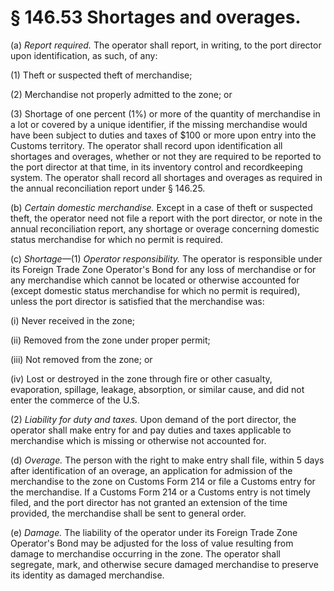 # § 146.53   Shortages and overages.

(a) *Report required.* The operator shall report, in writing, to the port director upon identification, as such, of any:


(1) Theft or suspected theft of merchandise;


(2) Merchandise not properly admitted to the zone; or


(3) Shortage of one percent (1%) or more of the quantity of merchandise in a lot or covered by a unique identifier, if the missing merchandise would have been subject to duties and taxes of $100 or more upon entry into the Customs territory. The operator shall record upon identification all shortages and overages, whether or not they are required to be reported to the port director at that time, in its inventory control and recordkeeping system. The operator shall record all shortages and overages as required in the annual reconciliation report under § 146.25.


(b) *Certain domestic merchandise.* Except in a case of theft or suspected theft, the operator need not file a report with the port director, or note in the annual reconciliation report, any shortage or overage concerning domestic status merchandise for which no permit is required.


(c) *Shortage*—(1) *Operator responsibility.* The operator is responsible under its Foreign Trade Zone Operator's Bond for any loss of merchandise or for any merchandise which cannot be located or otherwise accounted for (except domestic status merchandise for which no permit is required), unless the port director is satisfied that the merchandise was:


(i) Never received in the zone;


(ii) Removed from the zone under proper permit;


(iii) Not removed from the zone; or


(iv) Lost or destroyed in the zone through fire or other casualty, evaporation, spillage, leakage, absorption, or similar cause, and did not enter the commerce of the U.S.


(2) *Liability for duty and taxes.* Upon demand of the port director, the operator shall make entry for and pay duties and taxes applicable to merchandise which is missing or otherwise not accounted for.


(d) *Overage.* The person with the right to make entry shall file, within 5 days after identification of an overage, an application for admission of the merchandise to the zone on Customs Form 214 or file a Customs entry for the merchandise. If a Customs Form 214 or a Customs entry is not timely filed, and the port director has not granted an extension of the time provided, the merchandise shall be sent to general order.


(e) *Damage.* The liability of the operator under its Foreign Trade Zone Operator's Bond may be adjusted for the loss of value resulting from damage to merchandise occurring in the zone. The operator shall segregate, mark, and otherwise secure damaged merchandise to preserve its identity as damaged merchandise. 




